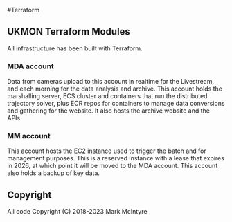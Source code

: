 #Terraform 

## UKMON Terraform Modules
All infrastructure has been built with Terraform. 

### MDA account
Data from cameras upload to this account in realtime for the Livestream, and each morning for the data analysis and archive. This account holds the marshalling server, ECS cluster and containers that run the distributed trajectory solver, plus ECR repos for containers to manage data conversions and gathering for the website. It also hosts the archive website and the APIs.  

### MM account
This account hosts the EC2 instance used to trigger the batch and for management purposes. 
This is a reserved instance with a lease that expires in 2026, at which point it will be moved to the MDA account. 
This account also holds a backup of key data. 

## Copyright
All code Copyright (C) 2018-2023 Mark McIntyre